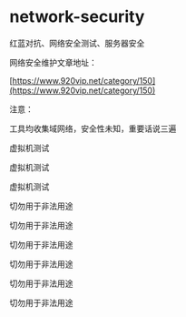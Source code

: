 # network-security
红蓝对抗、网络安全测试、服务器安全



网络安全维护文章地址：

[https://www.920vip.net/category/150](https://www.920vip.net/category/150)



注意：

工具均收集域网络，安全性未知，重要话说三遍

虚拟机测试

虚拟机测试

虚拟机测试

切勿用于非法用途

切勿用于非法用途

切勿用于非法用途

切勿用于非法用途

切勿用于非法用途

切勿用于非法用途
